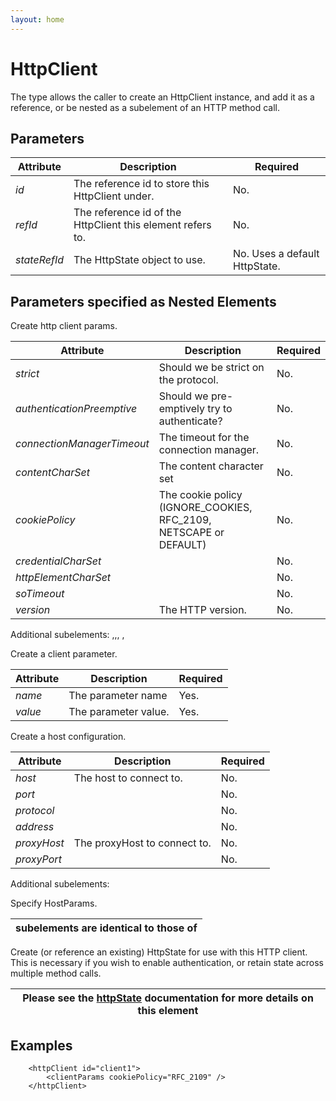 ```yaml
---
layout: home
---
```

HttpClient
==========

The <httpClient> type allows the caller to create an HttpClient instance, and add it as a reference, or be nested as a subelement of an HTTP method call.

Parameters
----------

| Attribute    | Description                                                | Required                      |
|--------------|------------------------------------------------------------|-------------------------------|
| *id*         | The reference id to store this HttpClient under.           | No.                           |
| *refId*      | The reference id of the HttpClient this element refers to. | No.                           |
| *stateRefId* | The HttpState object to use.                               | No. Uses a default HttpState. |

Parameters specified as Nested Elements
---------------------------------------

**<clientParams>**

Create http client params.

| Attribute                  | Description                                                         | Required |
|----------------------------|---------------------------------------------------------------------|----------|
| *strict*                   | Should we be strict on the protocol.                                | No.      |
| *authenticationPreemptive* | Should we pre-emptively try to authenticate?                        | No.      |
| *connectionManagerTimeout* | The timeout for the connection manager.                             | No.      |
| *contentCharSet*           | The content character set                                           | No.      |
| *cookiePolicy*             | The cookie policy (IGNORE\_COOKIES, RFC\_2109, NETSCAPE or DEFAULT) | No.      |
| *credentialCharSet*        |                                                                     | No.      |
| *httpElementCharSet*       |                                                                     | No.      |
| *soTimeout*                |                                                                     | No.      |
| *version*                  | The HTTP version.                                                   | No.      |

Additional **<clientParams>** subelements:
<double>,<int>,<long>,<boolean> ,<string>

Create a client parameter.

| Attribute | Description          | Required |
|-----------|----------------------|----------|
| *name*    | The parameter name   | Yes.     |
| *value*   | The parameter value. | Yes.     |

**<hostConfig>**

Create a host configuration.

| Attribute   | Description                  | Required |
|-------------|------------------------------|----------|
| *host*      | The host to connect to.      | No.      |
| *port*      |                              | No.      |
| *protocol*  |                              | No.      |
| *address*   |                              | No.      |
| *proxyHost* | The proxyHost to connect to. | No.      |
| *proxyPort* |                              | No.      |

Additional **<hostConfig>** subelements:
<hostParams>

Specify HostParams.

| <hostParams> subelements are identical to those of <clientParams> |
|-------------------------------------------------------------------------------|

**<httpState>**

Create (or reference an existing) HttpState for use with this HTTP client. This is necessary if you wish to enable authentication, or retain state across multiple method calls.

| Please see the [httpState](http-state_type.html) documentation for more details on this element |
|-------------------------------------------------------------------------------------------------|

Examples
--------

        
        <httpClient id="client1">
            <clientParams cookiePolicy="RFC_2109" />
        </httpClient>
        
        

